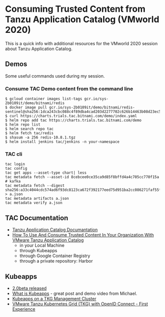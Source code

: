 # Consuming Trusted Content from Tanzu Application Catalog (VMworld 2020)

This is a quick info with additional resources for the VMworld 2020 session about Tanzu Application Catalog.

## Demos
Some useful commands used during my session.

### Consume TAC Demo content from the command line
```
$ gcloud container images list-tags gcr.io/sys-2b0109it/demo/bitnami/redis
$ docker image pull gcr.io/sys-2b0109it/demo/bitnami/redis-sentinel@sha256:1dca243cbc088c4f89dba4cad203d2277702c626b14463b08d23ec525837701e
$ curl https://charts.trials.tac.bitnami.com/demo/index.yaml
$ helm repo add tac https://charts.trials.tac.bitnami.com/demo
$ helm repo list
$ helm search repo tac
$ helm fetch tac/redis
$ shasum -a 256 redis-10.8.1.tgz
$ helm install jenkins tac/jenkins -n your-namespace
```

### TAC cli

```
tac login
tac config
tac get apps --asset-type chart| less
tac metadata fetch --asset-id 8cebcee0ce35ca9d85f8bffd4a4c705cc770f15a # kafka
tac metadata fetch --digest sha256:a33c4044cdc574ad6f93dc8123ca672f392177eed75d951ba2cc086271faf55f > a.json
tac metadata artifacts a.json
tac metadata verify a.json
```

## TAC Documentation
- [Tanzu Application Catalog Documantation](https://docs.bitnami.com/tanzu-application-catalog/)
- [How To Use And Consume Trusted Content In Your Organization With VMware Tanzu Application Catalog](https://docs.bitnami.com/tanzu-application-catalog/get-started-tanzu-application-catalog/)
  - in your Local Machine
  - through Kubeapps
  - through Google Container Registry
  - through a private repository: Harbor
  
 ## Kubeapps
 - [2.0beta released](https://github.com/kubeapps/kubeapps/releases/tag/v2.0.0-beta.2)
 - [What is Kubeapps](https://liveandletlearn.net/post/what-is-kubeapps/) - great post and demo video from Michael.
 - [Kubeapps on a TKG Management Cluster](https://liveandletlearn.net/post/kubeapps-on-tkg-management-cluster/)
 - [VMware Tanzu Kubernetes Grid (TKG) with OpenID Connect - First Experience](https://liveandletlearn.net/post/tanzu-kubernetes-grid-tkg-first-experience/)
 
 
  

